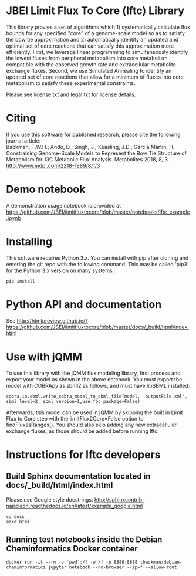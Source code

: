 # JBEI Limit Flux To Core (lftc) Library 

This library provies a set of algorithms which 1) systematically calculate flux bounds for any specified "core" of a genome-scale model so as to satisfy the bow tie approximation and 2) automatically identify an updated and optimal set of core reactions that can satisfy this approximation more efficiently. First, we leverage linear programming to simultaneously identify the lowest fluxes from peripheral metabolism into core metabolism compatible with the observed growth rate and extracellular metabolite exchange fluxes. Second, we use Simulated Annealing to identify an updated set of core reactions that allow for a minimum of fluxes into core metabolism to satisfy these experimental constraints.

Please see license.txt and legal.txt for license details.

# Citing

If you use this software for published research, please cite the following journal article:  
Backman, T.W.H.; Ando, D.; Singh, J.; Keasling, J.D.; García Martín, H. Constraining Genome-Scale Models to Represent the Bow Tie Structure of Metabolism for 13C Metabolic Flux Analysis. Metabolites 2018, 8, 3.  
http://www.mdpi.com/2218-1989/8/1/3

# Demo notebook

A demonstration usage notebook is provided at https://github.com/JBEI/limitfluxtocore/blob/master/notebooks/lftc_example.ipynb

# Installing
This software requires Python 3.x. You can install with pip after cloning and entering the git repo
with the following command. This may be called 'pip3' for the Python 3.x version on many systems.
```
pip install .
```

# Python API and documentation

See http://htmlpreview.github.io/?https://github.com/JBEI/limitfluxtocore/blob/master/docs/_build/html/index.html

# Use with jQMM

To use this library with the jQMM flux modeling library, first process and export your
model as shown in the above notebook. You must export the model with COBRApy as sbml2 as follows, and must have libSBML installed:
```
cobra.io.sbml.write_cobra_model_to_sbml_file(model, 'outputFile.xml', sbml_level=2, sbml_version=1,use_fbc_package=False)
```

Afterwards, this model can be used in jQMM by skipping the built in Limit Flux to Core step with the
limitFlux2Core=False option to findFluxesRanges(). You should also skip adding any new extracellular
exchange fluxes, as those should be added before running lftc.

# Instructions for lftc developers

## Build Sphinx documentation located in docs/_build/html/index.html
Please use Google style docstrings: http://sphinxcontrib-napoleon.readthedocs.io/en/latest/example_google.html
```
cd docs
make html
```

## Running test notebooks inside the Debian Cheminformatics Docker container
```
docker run -it --rm -v `pwd`:/f -w /f -p 8888:8888 tbackman/debian-cheminformatics jupyter notebook --no-browser --ip=* --allow-root
```
